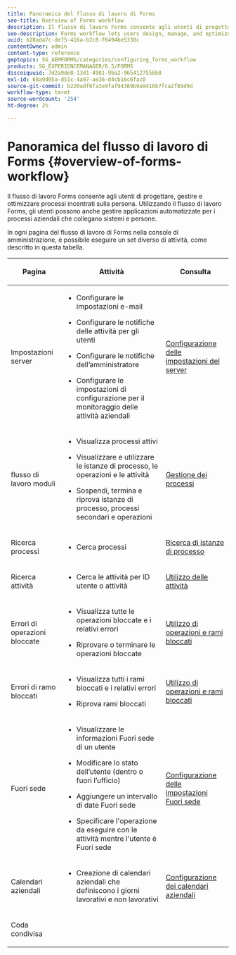 ```yaml
---
title: Panoramica del flusso di lavoro di Forms
seo-title: Overview of Forms workflow
description: Il flusso di lavoro Forms consente agli utenti di progettare, gestire e ottimizzare processi incentrati sulla persona. Utilizzando il flusso di lavoro Forms, gli utenti possono anche gestire applicazioni automatizzate per i processi aziendali che collegano sistemi e persone.
seo-description: Forms workflow lets users design, manage, and optimize human-centric processes. Using forms workflow, users can also manage automated business-process applications that connect systems and people.
uuid: b28ada7c-de75-416a-b2c8-f6494be5330c
contentOwner: admin
content-type: reference
geptopics: SG_AEMFORMS/categories/configuring_forms_workflow
products: SG_EXPERIENCEMANAGER/6.5/FORMS
discoiquuid: 7d2a9de8-13d1-4981-9ba2-9654127556b8
exl-id: 68a9d95a-d51c-4a97-ae36-d4cb16c6fac0
source-git-commit: b220adf6fa3e9faf94389b9a9416b7fca2f89d9d
workflow-type: tm+mt
source-wordcount: '254'
ht-degree: 2%

---
```


# Panoramica del flusso di lavoro di Forms {#overview-of-forms-workflow}

Il flusso di lavoro Forms consente agli utenti di progettare, gestire e ottimizzare processi incentrati sulla persona. Utilizzando il flusso di lavoro Forms, gli utenti possono anche gestire applicazioni automatizzate per i processi aziendali che collegano sistemi e persone.

In ogni pagina del flusso di lavoro di Forms nella console di amministrazione, è possibile eseguire un set diverso di attività, come descritto in questa tabella.

<table>
 <thead>
  <tr>
   <th><p>Pagina</p></th>
   <th><p>Attività</p></th>
   <th><p>Consulta</p></th>
  </tr>
 </thead>
 <tbody>
  <tr>
   <td><p>Impostazioni server</p></td>
   <td>
    <ul>
     <li><p>Configurare le impostazioni e-mail</p></li>
     <li><p>Configurare le notifiche delle attività per gli utenti</p></li>
     <li><p>Configurare le notifiche dell’amministratore</p></li>
     <li><p>Configurare le impostazioni di configurazione per il monitoraggio delle attività aziendali </p></li>
    </ul></td>
   <td><p><a href="/help/forms/using/admin-help/configuring-server-settings.md#configuring-server-settings">Configurazione delle impostazioni del server</a></p></td>
  </tr>
  <tr>
   <td><p>flusso di lavoro moduli</p></td>
   <td>
    <ul>
     <li><p>Visualizza processi attivi</p></li>
     <li><p>Visualizzare e utilizzare le istanze di processo, le operazioni e le attività</p></li>
     <li><p>Sospendi, termina e riprova istanze di processo, processi secondari e operazioni</p></li>
    </ul></td>
   <td><p><a href="/help/forms/using/admin-help/processes.md#managing-processes">Gestione dei processi</a></p></td>
  </tr>
  <tr>
   <td><p>Ricerca processi</p></td>
   <td>
    <ul>
     <li><p>Cerca processi</p></li>
    </ul></td>
   <td><p><a href="/help/forms/using/admin-help/searching-process-instances.md#searching-for-process-instances">Ricerca di istanze di processo</a></p></td>
  </tr>
  <tr>
   <td><p>Ricerca attività</p></td>
   <td>
    <ul>
     <li><p>Cerca le attività per ID utente o attività</p></li>
    </ul></td>
   <td><p><a href="/help/forms/using/admin-help/tasks.md#working-with-tasks">Utilizzo delle attività</a></p></td>
  </tr>
  <tr>
   <td><p>Errori di operazioni bloccate</p></td>
   <td>
    <ul>
     <li><p>Visualizza tutte le operazioni bloccate e i relativi errori</p></li>
     <li><p>Riprovare o terminare le operazioni bloccate</p></li>
    </ul></td>
   <td><p><a href="/help/forms/using/admin-help/stalled-operations-branches.md#working-with-stalled-operations-and-branches">Utilizzo di operazioni e rami bloccati</a></p></td>
  </tr>
  <tr>
   <td><p>Errori di ramo bloccati</p></td>
   <td>
    <ul>
     <li><p>Visualizza tutti i rami bloccati e i relativi errori</p></li>
     <li><p>Riprova rami bloccati</p></li>
    </ul></td>
   <td><p><a href="/help/forms/using/admin-help/stalled-operations-branches.md#working-with-stalled-operations-and-branches">Utilizzo di operazioni e rami bloccati</a></p></td>
  </tr>
  <tr>
   <td><p>Fuori sede</p></td>
   <td>
    <ul>
     <li><p>Visualizzare le informazioni Fuori sede di un utente</p></li>
     <li><p>Modificare lo stato dell’utente (dentro o fuori l’ufficio)</p></li>
     <li><p>Aggiungere un intervallo di date Fuori sede </p></li>
     <li><p>Specificare l'operazione da eseguire con le attività mentre l'utente è Fuori sede</p></li>
    </ul></td>
   <td><p><a href="/help/forms/using/admin-help/configuring-out-office-settings.md#configuring-out-of-office-settings">Configurazione delle impostazioni Fuori sede</a></p></td>
  </tr>
  <tr>
   <td><p>Calendari aziendali</p></td>
   <td>
    <ul>
     <li><p>Creazione di calendari aziendali che definiscono i giorni lavorativi e non lavorativi</p></li>
    </ul></td>
   <td><p><a href="/help/forms/using/admin-help/configuring-business-calendars.md#configuring-business-calendars">Configurazione dei calendari aziendali</a></p></td>
  </tr>
  <tr>
   <td><p>Coda condivisa</p></td>
   <td><p></p></td>
   <td><p></p></td>
  </tr>
 </tbody>
</table>
